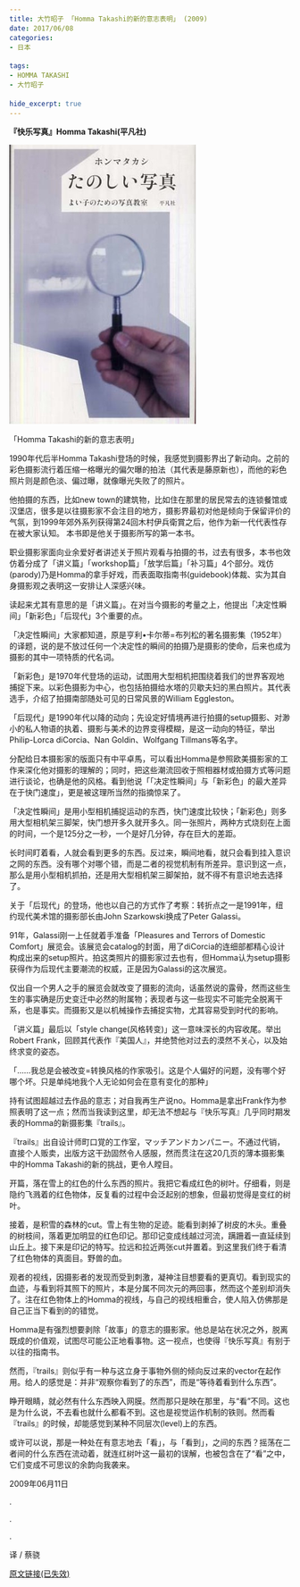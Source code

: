 ```yaml
---
title: 大竹昭子 「Homma Takashi的新的意志表明」 (2009)
date: 2017/06/08
categories:
- 日本

tags:
- HOMMA TAKASHI
- 大竹昭子

hide_excerpt: true
---
```


> 



<!--more-->

**『快乐写真』Homma Takashi(平凡社)**

![](/images/0051/01.jpg)

「Homma Takashi的新的意志表明」

1990年代后半Homma Takashi登场的时候，我感觉到摄影界出了新动向。之前的彩色摄影流行着压缩一格曝光的偏欠曝的拍法（其代表是藤原新也），而他的彩色照片则是颜色淡、偏过曝，就像曝光失败了的照片。

他拍摄的东西，比如new town的建筑物，比如住在那里的居民常去的连锁餐馆或汉堡店，很多是以往摄影家不会注目的地方，摄影界最初对他是倾向于保留评价的气氛，到1999年郊外系列获得第24回木村伊兵衛賞之后，他作为新一代代表性存在被大家认知。
本书即是他关于摄影所写的第一本书。

职业摄影家面向业余爱好者讲述关于照片观看与拍摄的书，过去有很多，本书也效仿着分成了「讲义篇」「workshop篇」「放学后篇」「补习篇」4个部分。戏仿(parody)乃是Homma的拿手好戏，而表面取指南书(guidebook)体裁、实为其自身摄影观之表明这一安排让人深感兴味。

读起来尤其有意思的是「讲义篇」。在对当今摄影的考量之上，他提出「决定性瞬间」「新彩色」「后现代」3个重要的点。

「决定性瞬间」大家都知道，原是亨利•卡尔蒂=布列松的著名摄影集（1952年）的译题，说的是不放过任何一个决定性的瞬间的拍摄乃是摄影的使命，后来也成为摄影的其中一项特质的代名词。

「新彩色」是1970年代登场的运动，试图用大型相机把围绕着我们的世界客观地捕捉下来。以彩色摄影为中心，也包括拍摄给水塔的贝歇夫妇的黑白照片。其代表选手，介绍了拍摄南部随处可见的日常风景的William Eggleston。

「后现代」是1990年代以降的动向；先设定好情境再进行拍摄的setup摄影、对渺小的私人物语的执着、摄影与美术的边界变得模糊，是这一动向的特征，举出Philip-Lorca diCorcia、Nan Goldin、Wolfgang Tillmans等名字。

分配给日本摄影家的版面只有中平卓馬，可以看出Homma是参照欧美摄影家的工作来深化他对摄影的理解的；同时，把这些潮流回收于照相器材或拍摄方式等问题进行谈论，也确是他的风格。看到他说「「决定性瞬间」与「新彩色」的最大差异在于快门速度」，更是被这理所当然的指摘惊呆了。

「决定性瞬间」是用小型相机捕捉运动的东西，快门速度比较快；「新彩色」则多用大型相机架三脚架，快门想开多久就开多久。同一张照片，两种方式烧刻在上面的时间，一个是125分之一秒，一个是好几分钟，存在巨大的差距。

长时间盯着看，人就会看到更多的东西。反过来，瞬间地看，就只会看到挂入意识之网的东西。没有哪个对哪个错，而是二者的视觉机制有所差异。意识到这一点，那么是用小型相机抓拍，还是用大型相机架三脚架拍，就不得不有意识地去选择了。

关于「后现代」的登场，他也以自己的方式作了考察：转折点之一是1991年，纽约现代美术馆的摄影部长由John Szarkowski换成了Peter Galassi。

91年，Galassi刚一上任就着手准备「Pleasures and Terrors of Domestic Comfort」展览会。该展览会catalog的封面，用了diCorcia的连细部都精心设计构成出来的setup照片。拍这类照片的摄影家过去也有，但Homma认为setup摄影获得作为后现代主要潮流的权威，正是因为Galassi的这次展览。

仅出自一个男人之手的展览会就改变了摄影的流向，话虽然说的露骨，然而这些生生的事实确是历史变迁中必然的附属物；表现者与这一些现实不可能完全脱离干系，也是事实。而摄影又是以机械操作去捕捉实物，尤其容易受到时代的影响。

「讲义篇」最后以「style change(风格转变)」这一意味深长的内容收尾。举出Robert Frank，回顾其代表作『美国人』，并绝赞他对过去的漠然不关心，以及始终求变的姿态。

「……我总是会被改变=转换风格的作家吸引。这是个人偏好的问题，没有哪个好哪个坏。只是单纯地我个人无论如何会在意有变化的那种」

持有试图超越过去作品的意志；对自我再生产说no。Homma是拿出Frank作为参照表明了这一点；然而当我读到这里，却无法不想起与『快乐写真』几乎同时期发表的Homma的新摄影集『trails』。

『trails』出自设计师町口覚的工作室，マッチアンドカンパニー。不通过代销，直接个人贩卖，出版方这干劲固然令人感服，然而贯注在这20几页的薄本摄影集中的Homma Takashi的新的挑战，更令人瞠目。

开篇，落在雪上的红色的什么东西的照片。我把它看成红色的树叶。仔细看，则是隐约飞溅着的红色物体，反复看的过程中会泛起别的想象，但最初觉得是变红的树叶。

接着，是积雪的森林的cut。雪上有生物的足迹。能看到剥掉了树皮的木头。重叠的树枝间，落着更加明显的红色印记。那印记变成线越过河流，蹒跚着一直延续到山丘上。接下来是印记的特写。拉远和拉近两张cut并置着。到这里我们终于看清了红色物体的真面目。野兽的血。

观者的视线，因摄影者的发现而受到刺激，凝神注目想要看的更真切。看到现实的血迹，与看到将其照下的照片，本是分属不同次元的两回事，然而这个差别却消失了。注在红色物体上的Homma的视线，与自己的视线相重合，使人陷入仿佛那是自己正当下看到的的错觉。

Homma是有强烈想要剥除「故事」的意志的摄影家。他总是站在状况之外，脱离既成的价值观，试图尽可能公正地看事物。这一视点，也使得『快乐写真』有别于以往的指南书。

然而，『trails』则似乎有一种与这立身于事物外侧的倾向反过来的vector在起作用。给人的感觉是：并非“观察你看到了的东西”，而是“等待着看到什么东西”。

睁开眼睛，就必然有什么东西映入网膜。然而那只是映在那里，与“看”不同。这也是为什么说，不去看也就什么都看不到。这也是视觉运作机制的铁则。然而看『trails』的时候，却能感觉到某种不同层次(level)上的东西。

或许可以说，那是一种处在有意志地去「看」，与「看到」，之间的东西？摇荡在二者间的什么东西在流动着，就连红树叶这一最初的误解，也被包含在了“看”之中，它们变成不可思议的余韵向我袭来。


2009年06月11日



.

.

.

译 / 蔡骁

[原文链接(已失效)](http://booklog.kinokuniya.co.jp/ohtake/archives/2009/06/post_46.html)